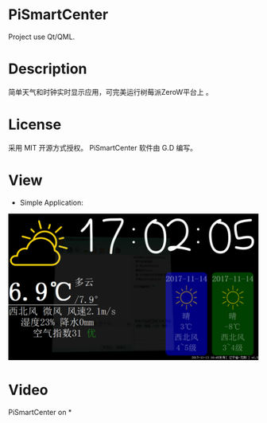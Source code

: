 # PiSmartCenter

Project use Qt/QML.

# Description

简单天气和时钟实时显示应用，可完美运行树莓派ZeroW平台上
。
# License

采用 MIT 开源方式授权。 PiSmartCenter 软件由 G.D 编写。

# View

* Simple Application:

![image](https://github.com/to9/PiSmartCenter/blob/master/images/PiSmartCenter.png)

# Video

PiSmartCenter on *


